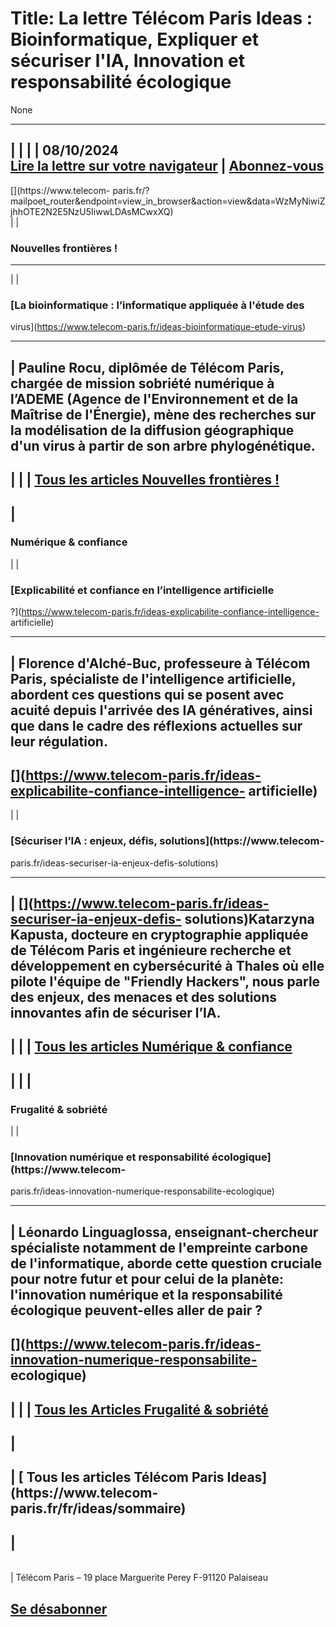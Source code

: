 # Title: La lettre Télécom Paris Ideas : Bioinformatique, Expliquer et sécuriser l'IA, Innovation et responsabilité écologique

None

---  
|  |  |  |  08/10/2024  
[Lire la lettre sur votre navigateur](https://www.telecom-paris.fr/?mailpoet_router&endpoint=view_in_browser&action=view&data=WzMyNiwiZjhhOTE2N2E5NzU5IiwwLDAsMCwxXQ) | [Abonnez-vous](https://www.telecom-paris.fr/fr/ideas/sommaire?dest=abo)  
---  
[](https://www.telecom-
paris.fr/?mailpoet_router&endpoint=view_in_browser&action=view&data=WzMyNiwiZjhhOTE2N2E5NzU5IiwwLDAsMCwxXQ)  
|  | 

### Nouvelles frontières !  
  
---  
|  | 

### [La bioinformatique : l’informatique appliquée à l'étude des
virus](https://www.telecom-paris.fr/ideas-bioinformatique-etude-virus)  
  
---  
|  Pauline Rocu, diplômée de Télécom Paris, chargée de mission sobriété
numérique à l’ADEME (Agence de l'Environnement et de la Maîtrise de
l'Énergie), mène des recherches sur la modélisation de la diffusion
géographique d'un virus à partir de son arbre phylogénétique.  
---  
  
[](https://www.telecom-paris.fr/ideas-bioinformatique-etude-virus)  
---  
  
|  |  |  [ Tous les articles Nouvelles frontières !](https://www.telecom-paris.fr/fr/ideas/nouvelles-frontieres)  
---  
  
|  
---  
  
### Numérique & confiance  
  
|  | 

### [Explicabilité et confiance en l’intelligence artificielle
?](https://www.telecom-paris.fr/ideas-explicabilite-confiance-intelligence-
artificielle)  
  
---  
|  Florence d'Alché-Buc, professeure à Télécom Paris, spécialiste de
l'intelligence artificielle, abordent ces questions qui se posent avec acuité
depuis l'arrivée des IA génératives, ainsi que dans le cadre des réflexions
actuelles sur leur régulation.  
---  
  
[](https://www.telecom-paris.fr/ideas-explicabilite-confiance-intelligence-
artificielle)  
---  
  
|  | 

### [Sécuriser l’IA : enjeux, défis, solutions](https://www.telecom-
paris.fr/ideas-securiser-ia-enjeux-defis-solutions)  
  
---  
|  [](https://www.telecom-paris.fr/ideas-securiser-ia-enjeux-defis-
solutions)Katarzyna Kapusta, docteure en cryptographie appliquée de Télécom
Paris et ingénieure recherche et développement en cybersécurité à Thales où
elle pilote l'équipe de "Friendly Hackers", nous parle des enjeux, des menaces
et des solutions innovantes afin de sécuriser l’IA.  
---  
  
[](https://www.telecom-paris.fr/ideas-securiser-ia-enjeux-defis-solutions)  
---  
  
|  |  |  [ Tous les articles Numérique & confiance](https://www.telecom-paris.fr/fr/ideas/numerique-confiance)  
---  
  
|  |  |   
---  
  
### Frugalité & sobriété  
  
|  | 

### [Innovation numérique et responsabilité écologique](https://www.telecom-
paris.fr/ideas-innovation-numerique-responsabilite-ecologique)  
  
---  
|  Léonardo Linguaglossa, enseignant-chercheur spécialiste notamment de
l'empreinte carbone de l'informatique, aborde cette question cruciale pour
notre futur et pour celui de la planète: l'innovation numérique et la
responsabilité écologique peuvent-elles aller de pair ?  
---  
  
[](https://www.telecom-paris.fr/ideas-innovation-numerique-responsabilite-
ecologique)  
---  
  
|  |  |  [ Tous les Articles Frugalité & sobriété](https://www.telecom-paris.fr/fr/ideas/frugalite-sobriete)  
---  
  
|  
---  
|  [ Tous les articles Télécom Paris Ideas](https://www.telecom-
paris.fr/fr/ideas/sommaire)  
---  
  
|  
---  
[](https://www.telecom-paris.fr/fr/ideas/sommaire)
[](https://www.linkedin.com/showcase/t%C3%A9l%C3%A9com-paris-ideas/)  
|  Télécom Paris – 19 place Marguerite Perey F-91120 Palaiseau  
  
[Se désabonner](mailto:lettre@telecom-paris.fr?subject=desabo-lettre-ideas)  
---

